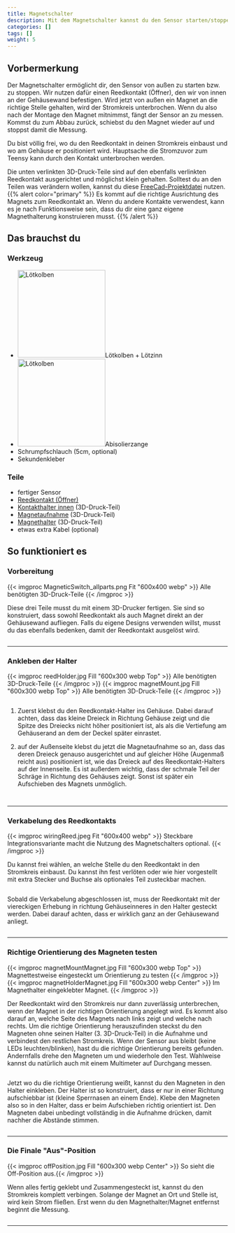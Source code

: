 ```yaml
---
title: Magnetschalter
description: Mit dem Magnetschalter kannst du den Sensor starten/stoppen, ohne jedes Mal das Gehäuse aufschrauben zu müssen.
categories: []
tags: []
weight: 5
---
```

## Vorbermerkung
Der Magnetschalter ermöglicht dir, den Sensor von außen zu starten bzw. zu stoppen. Wir nutzen dafür einen Reedkontakt (Öffner), den wir von innen an der Gehäusewand befestigen. Wird jetzt von außen ein Magnet an die richtige Stelle gehalten, wird der Stromkreis unterbrochen. Wenn du also nach der Montage den Magnet mitnimmst, fängt der Sensor an zu messen. Kommst du zum Abbau zurück, schiebst du den Magnet wieder auf und stoppst damit die Messung.

Du bist völlig frei, wo du den Reedkontakt in deinen Stromkreis einbaust und wo am Gehäuse er positioniert wird. Hauptsache die Stromzuvor zum Teensy kann durch den Kontakt unterbrochen werden. 


Die unten verlinkten 3D-Druck-Teile sind auf den ebenfalls verlinkten Reedkontakt ausgerichtet und möglichst klein gehalten. Solltest du an den Teilen was verändern wollen, kannst du diese [FreeCad-Projektdatei](https://github.com/fablabcb/CitRad-SensorUnit/raw/refs/heads/develop/Hardware/Addons/magneticOnOFF-CitRad.FCStd) nutzen.
{{% alert color="primary" %}}
Es kommt auf die richtige Ausrichtung des Magnets zum Reedkontakt an. Wenn du andere Kontakte verwendest, kann es je nach Funktionsweise sein, dass du dir eine ganz eigene Magnethalterung konstruieren musst. 
{{% /alert %}}

## Das brauchst du

<div class="row">
    <div class="col-md-6">

### Werkzeug
<ul>
       <li><img src="/icons/lötkolben.webp" alt="Lötkolben" width="200"/>Lötkolben + Lötzinn</li>
       <li><img src="/icons/abiso.webp" alt="Lötkolben" width="200"/>Abisolierzange</li>
       <li>Schrumpfschlauch (5cm, optional)</li>
       <li>Sekundenkleber</li>
       </ul>

</div>
    <div class="col-md-6">

### Teile
- fertiger Sensor
- [Reedkontakt (Öffner)](https://www.amazon.de/dp/B088CQL44X)
- [Kontakthalter innen](/parts/ReedSensorHolder_mOO-Citrad.stl) (3D-Druck-Teil)
- [Magnetaufnahme](/parts/MAgnetMount_mOO-Citrad.stl) (3D-Druck-Teil)
- [Magnethalter](/parts/MagnetSlider_mOO-Citrad.stl) (3D-Druck-Teil)
- etwas extra Kabel (optional)
       </div>
</div>

## So funktioniert es 
<div class="row">

### Vorbereitung

<div class="col-md-6">
       {{< imgproc MagneticSwitch_allparts.png Fit "600x400 webp" >}} Alle benötigten 3D-Druck-Teile {{< /imgproc >}}
</div>
    <div class="col-md-6" style="display: flex; flex-direction: column; justify-content: center;">


 Diese drei Teile musst du mit einem 3D-Drucker fertigen. Sie sind so konstruiert, dass sowohl Reedkontakt als auch Magnet direkt an der Gehäusewand aufliegen. Falls du eigene Designs verwenden willst, musst du das ebenfalls bedenken, damit der Reedkontakt ausgelöst wird.
    </div>
</div>
<hr class="my-4"> <!-- Trennlinie -->
<div class="row">

### Ankleben der Halter

<div class="col-md-6">
       {{< imgproc reedHolder.jpg Fill "600x300 webp Top" >}} Alle benötigten 3D-Druck-Teile {{< /imgproc >}}
       {{< imgproc magnetMount.jpg Fill "600x300 webp Top" >}} Alle benötigten 3D-Druck-Teile {{< /imgproc >}}
</div>
    <div class="col-md-6" style="display: flex; flex-direction: column; justify-content: center;">

1. Zuerst klebst du den Reedkontakt-Halter ins Gehäuse. Dabei darauf achten, dass das kleine Dreieck in Richtung Gehäuse zeigt und die Spitze des Dreiecks nicht höher positioniert ist, als als die Vertiefung am Gehäuserand an dem der Deckel später einrastet.
2. auf der Außenseite klebst du jetzt die Magnetaufnahme so an, dass das deren Dreieck genauso ausgerichtet und auf gleicher Höhe (Augenmaß reicht aus) positioniert ist, wie das Dreieck auf des Reedkontakt-Halters auf der Innenseite. Es ist außerdem wichtig, dass der schmale Teil der Schräge in Richtung des Gehäuses zeigt. Sonst ist später ein Aufschieben des Magnets unmöglich. 

 
    </div>
</div>
<hr class="my-4"> <!-- Trennlinie -->
<div class="row">

### Verkabelung des Reedkontakts

<div class="col-md-6">
       {{< imgproc wiringReed.jpeg Fit "600x400 webp" >}} Steckbare Integrationsvariante macht die Nutzung des Magnetschalters optional. {{< /imgproc >}}
</div>
    <div class="col-md-6" style="display: flex; flex-direction: column; justify-content: center;">

Du kannst frei wählen, an welche Stelle du den Reedkontakt in den Stromkreis einbaust. Du kannst ihn fest verlöten oder wie hier vorgestellt mit extra Stecker und Buchse als optionales Teil zusteckbar machen. 

Sobald die Verkabelung abgeschlossen ist, muss der Reedkontakt mit der viereckigen Erhebung in richtung Gehäuseinneres in den Halter gesteckt werden. Dabei darauf achten, dass er wirklich ganz an der Gehäusewand anliegt. 
    </div>
</div>
<hr class="my-4"> <!-- Trennlinie -->

<div class="row">

### Richtige Orientierung des Magneten testen

<div class="col-md-6">
       {{< imgproc magnetMountMagnet.jpg Fill "600x300 webp Top" >}} Magnettestweise eingesteckt um Orientierung zu testen {{< /imgproc >}}
       {{< imgproc magnetHolderMagnet.jpg Fill "600x300 webp Center" >}} Im Magnethalter eingeklebter Magnet. {{< /imgproc >}}
</div>
    <div class="col-md-6" style="display: flex; flex-direction: column; justify-content: center;">

Der Reedkontakt wird den Stromkreis nur dann zuverlässig unterbrechen, wenn der Magnet in der richtigen Orientierung angelegt wird. Es kommt also darauf an, welche Seite des Magnets nach links zeigt und welche nach rechts. Um die richtige Orientierung herauszufinden steckst du den Magneten ohne seinen Halter (3. 3D-Druck-Teil) in die Aufnahme und verbindest den restlichen Stromkreis. Wenn der Sensor aus bleibt (keine LEDs leuchten/blinken), hast du die richtige Orientierung bereits gefunden. Andernfalls drehe den Magneten um und wiederhole den Test. Wahlweise kannst du natürlich auch mit einem Multimeter auf Durchgang messen. 

Jetzt wo du die richtige Orientierung weißt, kannst du den Magneten in den Halter einkleben. Der Halter ist so konstruiert, dass er nur in einer Richtung aufschiebbar ist (kleine Sperrnasen an einem Ende). Klebe den Magneten also so in den Halter, dass er beim Aufschieben richtig orientiert ist. Den Magneten dabei unbedingt vollständig in die Aufnahme drücken, damit nachher die Abstände stimmen. 
    </div>
</div>
<hr class="my-4"> <!-- Trennlinie -->

<div class="row">

### Die Finale "Aus"-Position

<div class="col-md-6">
       {{< imgproc offPosition.jpg Fill "600x300 webp Center" >}} So sieht die Off-Position aus.{{< /imgproc >}}
</div>
    <div class="col-md-6" style="display: flex; flex-direction: column; justify-content: center;">

Wenn alles fertig geklebt und Zusammengesteckt ist, kannst du den Stromkreis komplett verbingen. Solange der Magnet an Ort und Stelle ist, wird kein Strom fließen. Erst wenn du den Magnethalter/Magnet entfernst beginnt die Messung.  
    </div>
</div>
<hr class="my-4"> <!-- Trennlinie -->